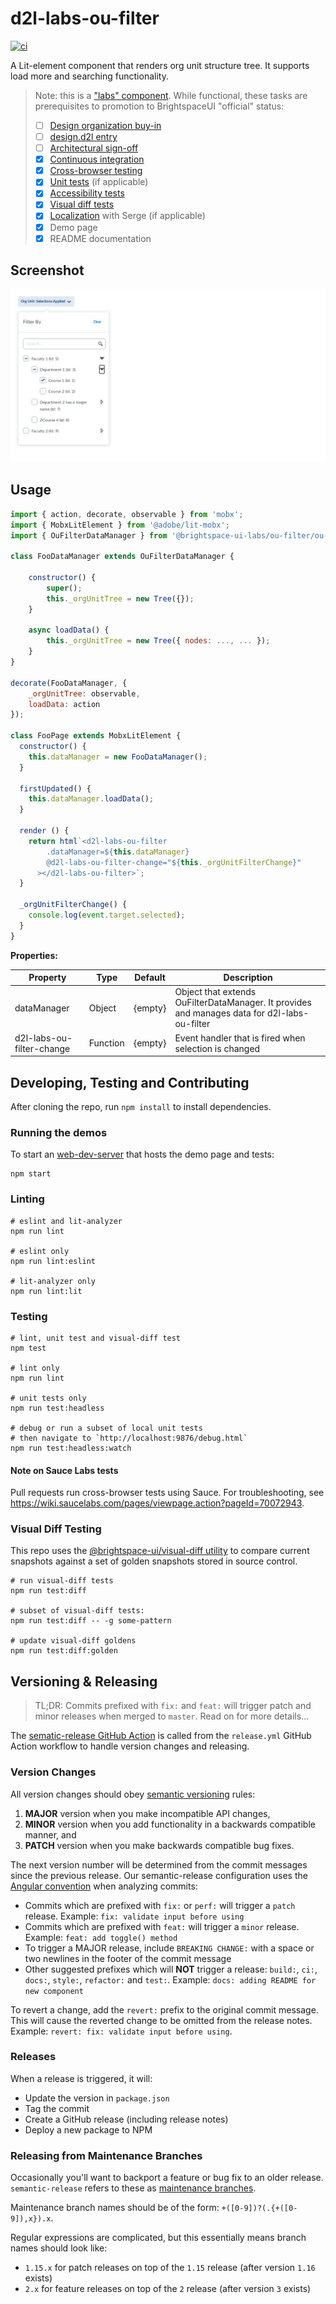 # d2l-labs-ou-filter

[![ci](https://github.com/BrightspaceUILabs/ou-filter/actions/workflows/ci.yml/badge.svg?branch=master)](https://github.com/BrightspaceUILabs/ou-filter/actions/workflows/ci.yml)

A Lit-element component that renders org unit structure tree. It supports load more and searching functionality.

> Note: this is a ["labs" component](https://github.com/BrightspaceUI/guide/wiki/Component-Tiers). While functional, these tasks are prerequisites to promotion to BrightspaceUI "official" status:
>
> - [ ] [Design organization buy-in](https://github.com/BrightspaceUI/guide/wiki/Before-you-build#working-with-design)
> - [ ] [design.d2l entry](http://design.d2l/)
> - [ ] [Architectural sign-off](https://github.com/BrightspaceUI/guide/wiki/Before-you-build#web-component-architecture)
> - [x] [Continuous integration](https://github.com/BrightspaceUI/guide/wiki/Testing#testing-continuously-with-travis-ci)
> - [x] [Cross-browser testing](https://github.com/BrightspaceUI/guide/wiki/Testing#cross-browser-testing-with-sauce-labs)
> - [x] [Unit tests](https://github.com/BrightspaceUI/guide/wiki/Testing#testing-with-polymer-test) (if applicable)
> - [x] [Accessibility tests](https://github.com/BrightspaceUI/guide/wiki/Testing#automated-accessibility-testing-with-axe)
> - [x] [Visual diff tests](https://github.com/BrightspaceUI/visual-diff)
> - [x] [Localization](https://github.com/BrightspaceUI/guide/wiki/Localization) with Serge (if applicable)
> - [x] Demo page
> - [x] README documentation


## Screenshot

![Org unit filter component](./test/visual-diff/screenshots/ci/golden/ou-filter/ou-filter-Desktop.png?raw=true)

## Usage

```js
import { action, decorate, observable } from 'mobx';
import { MobxLitElement } from '@adobe/lit-mobx';
import { OuFilterDataManager } from '@brightspace-ui-labs/ou-filter/ou-filter.js';

class FooDataManager extends OuFilterDataManager {

	constructor() {
		super();
		this._orgUnitTree = new Tree({});
	}

	async loadData() {
		this._orgUnitTree = new Tree({ nodes: ..., ... });
	}
}

decorate(FooDataManager, {
	_orgUnitTree: observable,
	loadData: action
});

class FooPage extends MobxLitElement {
  constructor() {
    this.dataManager = new FooDataManager();
  }

  firstUpdated() {
    this.dataManager.loadData();
  }

  render () {
    return html`<d2l-labs-ou-filter
        .dataManager=${this.dataManager}
        @d2l-labs-ou-filter-change="${this._orgUnitFilterChange}"
      ></d2l-labs-ou-filter>`;
  }

  _orgUnitFilterChange() {
    console.log(event.target.selected);
  }
}
```

**Properties:**

| Property | Type | Default | Description |
|----------|------|---------|-------------|
| dataManager | Object | {empty} | Object that extends OuFilterDataManager. It provides and manages data for d2l-labs-ou-filter |
| d2l-labs-ou-filter-change | Function | {empty} | Event handler that is fired when selection is changed |

## Developing, Testing and Contributing

After cloning the repo, run `npm install` to install dependencies.

### Running the demos

To start an [web-dev-server](https://modern-web.dev/docs/dev-server/overview/) that hosts the demo page and tests:

```shell
npm start
```

### Linting

```shell
# eslint and lit-analyzer
npm run lint

# eslint only
npm run lint:eslint

# lit-analyzer only
npm run lint:lit
```

### Testing

```shell
# lint, unit test and visual-diff test
npm test

# lint only
npm run lint

# unit tests only
npm run test:headless

# debug or run a subset of local unit tests
# then navigate to `http://localhost:9876/debug.html`
npm run test:headless:watch
```

#### Note on Sauce Labs tests

Pull requests run cross-browser tests using Sauce. For troubleshooting,
see https://wiki.saucelabs.com/pages/viewpage.action?pageId=70072943.

### Visual Diff Testing

This repo uses the [@brightspace-ui/visual-diff utility](https://github.com/BrightspaceUI/visual-diff/) to compare current snapshots against a set of golden snapshots stored in source control.

```shell
# run visual-diff tests
npm run test:diff

# subset of visual-diff tests:
npm run test:diff -- -g some-pattern

# update visual-diff goldens
npm run test:diff:golden
```

## Versioning & Releasing

> TL;DR: Commits prefixed with `fix:` and `feat:` will trigger patch and minor releases when merged to `master`. Read on for more details...

The [sematic-release GitHub Action](https://github.com/BrightspaceUI/actions/tree/master/semantic-release) is called from the `release.yml` GitHub Action workflow to handle version changes and releasing.

### Version Changes

All version changes should obey [semantic versioning](https://semver.org/) rules:
1. **MAJOR** version when you make incompatible API changes,
2. **MINOR** version when you add functionality in a backwards compatible manner, and
3. **PATCH** version when you make backwards compatible bug fixes.

The next version number will be determined from the commit messages since the previous release. Our semantic-release configuration uses the [Angular convention](https://github.com/conventional-changelog/conventional-changelog/tree/master/packages/conventional-changelog-angular) when analyzing commits:
* Commits which are prefixed with `fix:` or `perf:` will trigger a `patch` release. Example: `fix: validate input before using`
* Commits which are prefixed with `feat:` will trigger a `minor` release. Example: `feat: add toggle() method`
* To trigger a MAJOR release, include `BREAKING CHANGE:` with a space or two newlines in the footer of the commit message
* Other suggested prefixes which will **NOT** trigger a release: `build:`, `ci:`, `docs:`, `style:`, `refactor:` and `test:`. Example: `docs: adding README for new component`

To revert a change, add the `revert:` prefix to the original commit message. This will cause the reverted change to be omitted from the release notes. Example: `revert: fix: validate input before using`.

### Releases

When a release is triggered, it will:
* Update the version in `package.json`
* Tag the commit
* Create a GitHub release (including release notes)
* Deploy a new package to NPM

### Releasing from Maintenance Branches

Occasionally you'll want to backport a feature or bug fix to an older release. `semantic-release` refers to these as [maintenance branches](https://semantic-release.gitbook.io/semantic-release/usage/workflow-configuration#maintenance-branches).

Maintenance branch names should be of the form: `+([0-9])?(.{+([0-9]),x}).x`.

Regular expressions are complicated, but this essentially means branch names should look like:
* `1.15.x` for patch releases on top of the `1.15` release (after version `1.16` exists)
* `2.x` for feature releases on top of the `2` release (after version `3` exists)
